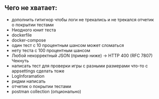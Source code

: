 ## Чего не хватает:
- дополнить гитигнор чтобы логи не трекались и не трекался отчетик о покрытии тестами
- Ниодного юнит теста
- dockerfile
- docker-compose
- один тест с 10 процентным шансом может сломаться
- нету теста с 100 процентным шансом 
- Любой некорректный JSON (пример ниже) → HTTP 400 (RFC 7807) Чекнуть
- написать тест для проверки игры с разными размерами что-то с appsettings сделать тоже
- LogInforamation 
- ридми написать
- отчетик о покрытии тестами
- postman collection (опционально)